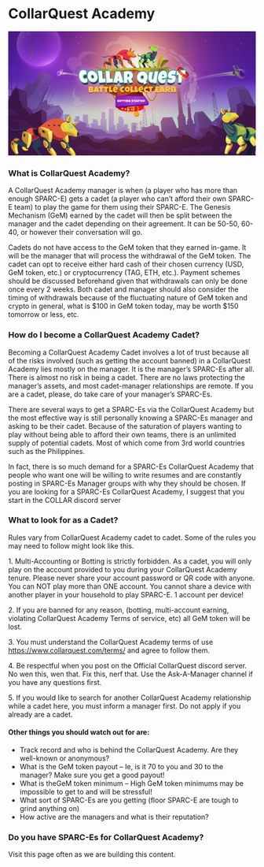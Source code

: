 # CollarQuest Academy

![](../../.gitbook/assets/CollarQuest.png)

### What is CollarQuest Academy?

A CollarQuest Academy manager is when (a player who has more than enough SPARC-E) gets a cadet (a player who can’t afford their own SPARC-E team) to play the game for them using their SPARC-E. The Genesis Mechanism (GeM) earned by the cadet will then be split between the manager and the cadet depending on their agreement. It can be 50-50, 60-40, or however their conversation will go.

Cadets do not have access to the GeM token that they earned in-game. It will be the manager that will process the withdrawal of the GeM token. The cadet can opt to receive either hard cash of their chosen currency (USD, GeM token, etc.) or cryptocurrency (TAG, ETH, etc.). Payment schemes should be discussed beforehand given that withdrawals can only be done once every 2 weeks. Both cadet and manager should also consider the timing of withdrawals because of the fluctuating nature of GeM token and crypto in general, what is $100 in GeM token today, may be worth $150 tomorrow or less, etc.

### **How do I become a** CollarQuest Academy **Cadet?**

Becoming a CollarQuest Academy Cadet involves a lot of trust because all of the risks involved (such as getting the account banned) in a CollarQuest Academy lies mostly on the manager. It is the manager’s SPARC-Es after all. There is almost no risk in being a cadet. There are no laws protecting the manager’s assets, and most cadet-manager relationships are remote. If you are a cadet, please, do take care of your manager’s SPARC-Es.

There are several ways to get a SPARC-Es via the CollarQuest Academy but the most effective way is still personally knowing a SPARC-Es manager and asking to be their cadet. Because of the saturation of players wanting to play without being able to afford their own teams, there is an unlimited supply of potential cadets. Most of which come from 3rd world countries such as the Philippines.

In fact, there is so much demand for a SPARC-Es CollarQuest Academy that people who want one will be willing to write resumes and are constantly posting in SPARC-Es Manager groups with why they should be chosen. If you are looking for a SPARC-Es CollarQuest Academy, I suggest that you start in the COLLAR discord server

### **What to look for as a Cadet?**

Rules vary from CollarQuest Academy cadet to cadet. Some of the rules you may need to follow might look like this.

1\. Multi-Accounting or Botting is strictly forbidden. As a cadet, you will only play on the account provided to you during your CollarQuest Academy tenure. Please never share your account password or QR code with anyone. You can NOT play more than ONE account. You cannot share a device with another player in your household to play SPARC-E. 1 account per device!

2\. If you are banned for any reason, (botting, multi-account earning, violating CollarQuest Academy Terms of service, etc) all GeM token will be lost.

3\. You must understand the CollarQuest Academy terms of use https://www.collarquest.com/terms/ and agree to follow them.

4\. Be respectful when you post on the Official CollarQuest discord server. No wen this, wen that. Fix this, nerf that. Use the Ask-A-Manager channel if you have any questions first.

5\. If you would like to search for another CollarQuest Academy relationship while a cadet here, you must inform a manager first. Do not apply if you already are a cadet.

#### **Other things you should watch out for are:**

* Track record and who is behind the CollarQuest Academy. Are they well-known or anonymous?
* What is the GeM token payout – Ie, is it 70 to you and 30 to the manager? Make sure you get a good payout!
* What is theGeM token minimum – High GeM token minimums may be impossible to get to and will be stressful!
* What sort of SPARC-Es are you getting (floor SPARC-E are tough to grind anything on)
* How active are the managers and what is their reputation?

### **Do you have SPARC-Es for CollarQuest Academy?**

Visit this page often as we are building this content.
